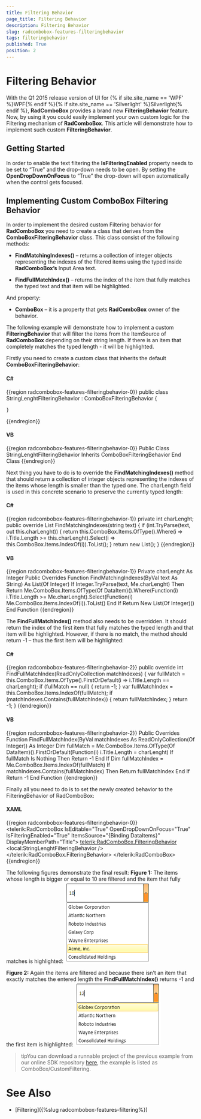 ```yaml
---
title: Filtering Behavior
page_title: Filtering Behavior
description: Filtering Behavior
slug: radcombobox-features-filteringbehavior
tags: filteringbehavior
published: True
position: 2
---
```


# Filtering Behavior

With the Q1 2015 release version of UI for {% if site.site_name == 'WPF' %}WPF{% endif %}{% if site.site_name == 'Silverlight' %}Silverlight{% endif %}, __RadComboBox__ provides a brand new __FilteringBehavior__ feature. Now, by using it you could easily implement your own custom logic for the Filtering mechanism of __RadComboBox__. This article will demonstrate how to implement such custom __FilteringBehavior__.

## Getting Started 

In order to enable the text filtering the __IsFilteringEnabled__ property needs to be set to “True” and the drop-down needs to be open. By setting the __OpenDropDownOnFocus__ to “True” the drop-down will open automatically when the control gets focused.

## Implementing Custom ComboBox Filtering Behavior

In order to implement the desired custom Filtering behavior for __RadComboBox__ you need to create a class that derives from the __ComboBoxFilteringBehavior__ class. This class consist of the following methods: 

* __FindMatchingIndexes()__ – returns a collection of integer objects representing the indexes of the filtered items using the typed inside __RadComboBox’s__ Input Area text.

* __FindFullMatchIndex()__ – returns the index of the item that fully matches the typed text and that item will be highlighted.

And property:

* __ComboBox__ – it is a property that gets __RadComboBox__ owner of the behavior. 

The following example will demonstrate how to implement a custom __FilteringBehavior__ that will filter the items from the ItemSource of __RadComboBox__ depending on their string length. If there is an item that completely matches the typed length - it will be highlighted.

Firstly you need to create a custom class that inherits the default __ComboBoxFilteringBehavior__:

#### __C#__

{{region radcombobox-features-filteringbehavior-0}}
	public class StringLenghtFilteringBehavior : ComboBoxFilteringBehavior
	{
	
	}
{{endregion}}

#### __VB__

{{region radcombobox-features-filteringbehavior-0}}
	Public Class StringLenghtFilteringBehavior
		Inherits ComboBoxFilteringBehavior
	End Class
{{endregion}}

Next thing you have to do is to override the __FindMatchingIndexes()__ method that should return a collection of integer objects representing the indexes of the items whose length is smaller than the typed one. The charLength field is used in this concrete scenario to preserve the currently typed length:

#### __C#__

{{region radcombobox-features-filteringbehavior-1}}
	private int charLenght;
	public override List<int> FindMatchingIndexes(string text)
	{
		if (int.TryParse(text, out this.charLenght))
		{
			return this.ComboBox.Items.OfType<DataItem>().Where(i => i.Title.Length >= this.charLenght).Select(i => this.ComboBox.Items.IndexOf(i)).ToList();
		}
		return new List<int>();
	}
{{endregion}}

#### __VB__

{{region radcombobox-features-filteringbehavior-1}}
	Private charLenght As Integer
	Public Overrides Function FindMatchingIndexes(ByVal text As String) As List(Of Integer)
		If Integer.TryParse(text, Me.charLenght) Then
			Return Me.ComboBox.Items.OfType(Of DataItem)().Where(Function(i) i.Title.Length >= Me.charLenght).Select(Function(i) Me.ComboBox.Items.IndexOf(i)).ToList()
		End If
		Return New List(Of Integer)()
	End Function
{{endregion}}

The __FindFullMatchIndex()__ method also needs to be overridden. It should return the index of the first item that fully matches the typed length and that item will be highlighted. However, if there is no match, the method should return -1 – thus the first item will be highlighted:

#### __C#__

{{region radcombobox-features-filteringbehavior-2}}
	public override int FindFullMatchIndex(ReadOnlyCollection<int> matchIndexes)
	{
		var fullMatch = this.ComboBox.Items.OfType<DataItem>().FirstOrDefault(i => i.Title.Length == charLenght);
		if (fullMatch == null)
		{
			return -1;
		}
		var fullMatchIndex = this.ComboBox.Items.IndexOf(fullMatch);
		if (matchIndexes.Contains(fullMatchIndex))
		{
			return fullMatchIndex;
		}
		return -1;
	}
{{endregion}}

#### __VB__

{{region radcombobox-features-filteringbehavior-2}}
	Public Overrides Function FindFullMatchIndex(ByVal matchIndexes As ReadOnlyCollection(Of Integer)) As Integer
		Dim fullMatch = Me.ComboBox.Items.OfType(Of DataItem)().FirstOrDefault(Function(i) i.Title.Length = charLenght)
		If fullMatch Is Nothing Then
			Return -1
		End If
		Dim fullMatchIndex = Me.ComboBox.Items.IndexOf(fullMatch)
		If matchIndexes.Contains(fullMatchIndex) Then
			Return fullMatchIndex
		End If
		Return -1
	End Function
{{endregion}}

Finally all you need to do is to set the newly created behavior to the FilteringBehavior of RadComboBox:

#### __XAML__
{{region radcombobox-features-filteringbehavior-0}}
	<telerik:RadComboBox  IsEditable="True" 
						  OpenDropDownOnFocus="True"
						  IsFilteringEnabled="True"
						  ItemsSource="{Binding DataItems}" 
						  DisplayMemberPath="Title">
		<telerik:RadComboBox.FilteringBehavior>
				<local:StringLenghtFilteringBehavior />
		</telerik:RadComboBox.FilteringBehavior>
	</telerik:RadComboBox>
{{endregion}}

The following figures demonstrate the final result:
__Figure 1:__ The items whose length is bigger or equal to 10 are filtered and the item that fully matches is highlighted:
![radcombobox-features-filteringbehavior-1](images/RadComboBox_Features_FilteringBehavior_01.png)

__Figure 2:__ Again the items are filtered and because there isn’t an item that exactly matches the entered length the __FindFullMatchIndex()__ returns -1 and the first item is highlighted:
![radcombobox-features-filteringbehavior-2](images/RadComboBox_Features_FilteringBehavior_02.png)

>tipYou can download a runnable project of the previous example from our online SDK repository [here](https://github.com/telerik/xaml-sdk), the example is listed as ComboBox/CustomFiltering.

# See Also

* [Filtering]({%slug radcombobox-features-filtering%})